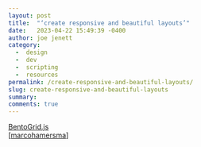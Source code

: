 ```yaml
---
layout: post
title:  "‘create responsive and beautiful layouts’"
date:   2023-04-22 15:49:39 -0400
author: joe jenett
category:
  -  design
  -  dev
  -  scripting
  -  resources
permalink: /create-responsive-and-beautiful-layouts/
slug: create-responsive-and-beautiful-layouts
summary: 
comments: true
---
```

<a title="BentoGrid.js" href="https://bentogrid.mariohamann.com/">BentoGrid.js</a><br>[<a title="marcohamersma" href="https://pinboard.in/u:marcohamersma">marcohamersma</a>]

<a href="https://brid.gy/publish/mastodon"></a>